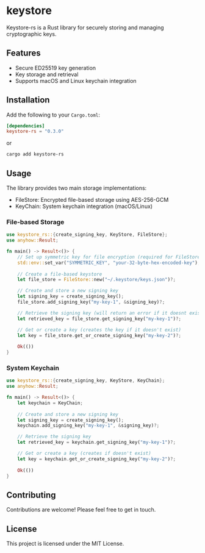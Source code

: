 # keystore

Keystore-rs is a Rust library for securely storing and managing cryptographic keys.

## Features

- Secure ED25519 key generation
- Key storage and retrieval
- Supports macOS and Linux keychain integration

## Installation

Add the following to your `Cargo.toml`:

```toml
[dependencies]
keystore-rs = "0.3.0"
```

or

```bash
cargo add keystore-rs
```

## Usage

The library provides two main storage implementations:

- FileStore: Encrypted file-based storage using AES-256-GCM
- KeyChain: System keychain integration (macOS/Linux)

### File-based Storage

```rust
use keystore_rs::{create_signing_key, KeyStore, FileStore};
use anyhow::Result;

fn main() -> Result<()> {
    // Set up symmetric key for file encryption (required for FileStore)
    std::env::set_var("SYMMETRIC_KEY", "your-32-byte-hex-encoded-key");
    
    // Create a file-based keystore
    let file_store = FileStore::new("~/.keystore/keys.json")?;

    // Create and store a new signing key
    let signing_key = create_signing_key();
    file_store.add_signing_key("my-key-1", &signing_key)?;

    // Retrieve the signing key (will return an error if it doesnt exist)
    let retrieved_key = file_store.get_signing_key("my-key-1")?;

    // Get or create a key (creates the key if it doesn't exist)
    let key = file_store.get_or_create_signing_key("my-key-2")?;
    
    Ok(())
}
```

### System Keychain

```rust
use keystore_rs::{create_signing_key, KeyStore, KeyChain};
use anyhow::Result;

fn main() -> Result<()> {
    let keychain = KeyChain;
    
    // Create and store a new signing key
    let signing_key = create_signing_key();
    keychain.add_signing_key("my-key-1", &signing_key)?;

    // Retrieve the signing key
    let retrieved_key = keychain.get_signing_key("my-key-1")?;

    // Get or create a key (creates if doesn't exist)
    let key = keychain.get_or_create_signing_key("my-key-2")?;
    
    Ok(())
}
```

## Contributing

Contributions are welcome! Please feel free to get in touch.

## License

This project is licensed under the MIT License.
